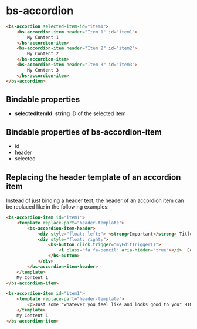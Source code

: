 # bs-accordion

```html
<bs-accordion selected-item-id="item1">
    <bs-accordion-item header="Item 1" id="item1">
        My Content 1
    </bs-accordion-item>
    <bs-accordion-item header="Item 2" id="item2">
        My Content 2
    </bs-accordion-item>
    <bs-accordion-item header="Item 3" id="item3">
        My Content 3
    </bs-accordion-item>
</bs-accordion>
```

## Bindable properties

- **selectedItemId: string** ID of the selected item

## Bindable properties of bs-accordion-item

- id
- header
- selected

## Replacing the header template of an accordion item

Instead of just binding a header text, the header of an accordion item can be replaced like in the following examples: 

```html
<bs-accordion-item id="item1">
    <template replace-part="header-template">
        <bs-accordion-item-header>
            <div style="float: left;"> <strong>Important</strong> Title</div>
            <div style="float: right;">
                <bs-button click.trigger="myEditTrigger()">
                    <i class="fa fa-pencil" aria-hidden="true"></i>  Edit
                </bs-button>
            </div>
        </bs-accordion-item-header>
    </template>
    My Content 1
</bs-accordion-item>
```

```html
<bs-accordion-item id="item1">
    <template replace-part="header-template">
        <p>Just some "whatever you feel like and looks good to you" HTML code without the look of the standard accordion item header!</p>
    </template>
    My Content 1
</bs-accordion-item>
```


